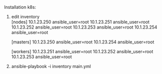 Installation k8s:

1. edit inventory  
    [nodes]
    10.1.23.250 ansible_user=root
    10.1.23.251 ansible_user=root
    10.1.23.252 ansible_user=root
    10.1.23.253 ansible_user=root
    10.1.23.254 ansible_user=root

    [masters]
    10.1.23.250 ansible_user=root
    10.1.23.254 ansible_user=root


    [workers]
    10.1.23.251 ansible_user=root
    10.1.23.252 ansible_user=root
    10.1.23.253 ansible_user=root

2. ansible-playbook -i inventory main.yml

